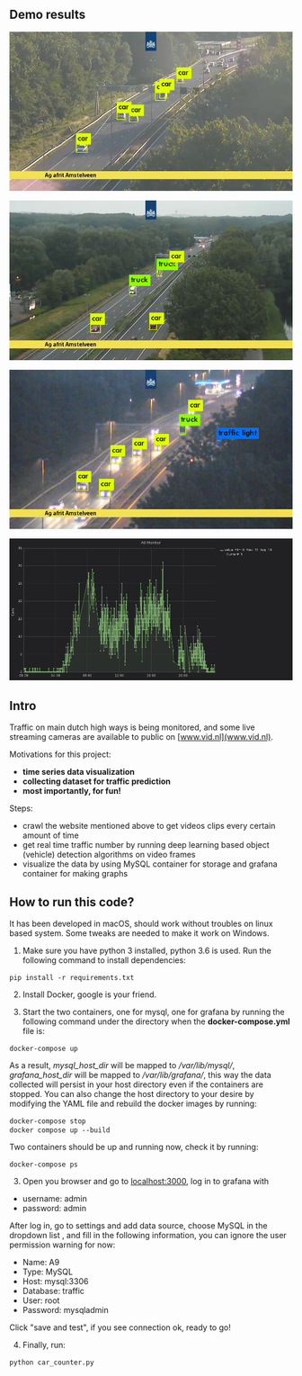 ## Demo results

![](sample_images/predictions.png?raw=true)

![](sample_images/predictions_day.png?raw=true)

![](sample_images/predictions_night.png?raw=true)

![](sample_images/a9_grafana.png?raw=true)

## Intro
Traffic on main dutch high ways is being monitored, and some live streaming cameras are
available to public on [www.vid.nl](www.vid.nl).

Motivations for this project:
 - **time series data visualization** 
 - **collecting dataset for traffic prediction**
 - **most importantly, for fun!**

Steps:
 - crawl the website mentioned above to get videos clips every certain
amount of time
 - get real time traffic number by running deep learning based object (vehicle) detection algorithms
on video frames
 - visualize the data by using MySQL container for storage and grafana container for making graphs
 

## How to run this code?


It has been developed in macOS, should work without troubles on linux based system. Some tweaks are needed to
make it work on Windows.

1. Make sure you have python 3 installed, python 3.6 is used. Run the following command to install dependencies:

```
pip install -r requirements.txt
```

2. Install Docker, google is your friend.

3. Start the two containers, one for mysql, one for grafana by running the following command under the directory when the **docker-compose.yml** file is:

```
docker-compose up
```
As a result, *mysql_host_dir* will be mapped to */var/lib/mysql/*, *grafana_host_dir* will be mapped to */var/lib/grafana/*, this way
the data collected will persist in your host directory even if the containers
are stopped. You can also change the host directory to your desire by modifying the YAML file and 
rebuild the docker images by running:
```
docker-compose stop
docker compose up --build
```
Two containers should be up and running now, check it by running:
```
docker-compose ps
```
3. Open you browser and go to [localhost:3000](localhost:3000), log in to
grafana with
 - username: admin
 - password: admin
 
 After log in, go to settings and add data source, choose MySQL in the dropdown list
 , and fill in the following information, you can ignore the user permission warning for now:
  - Name: A9
  - Type: MySQL
  - Host: mysql:3306
  - Database: traffic
  - User: root
  - Password: mysqladmin 
  
Click "save and test", if you see connection ok, ready to go!

4. Finally, run:
```
python car_counter.py 
```